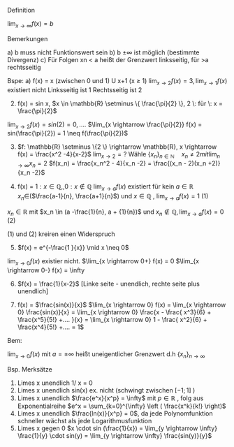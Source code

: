 Definition

$\lim_{x \rightarrow \infty} f(x) = b$ 


Bemerkungen 

a) b muss nicht Funktionswert sein
b) b $\pm \infty$ ist möglich (bestimmte Divergenz)
c) Für Folgen xn < a heißt der Grenzwert linksseitig, für >a rechtsseitig


Bspe: a) f(x) = x (zwischen 0 und 1) U x+1 (x $\geq$ 1)
$\lim_{x \rightarrow 2} f(x) = 3, \lim_{x \rightarrow 1} f(x)$  existiert nicht
Linksseitig ist 1
Rechtsseitig ist 2

2) f(x) = sin x, $x \in \mathbb{R} \setminus \{ \frac{\pi}{2} \}, 2 \: für \: x = \frac{\pi}{2}$ 


$\lim_{x \rightarrow 2} f(x) = sin(2) = 0,....$ 
$\lim_{x \rightarrow \frac{\pi}{2}} f(x) = sin(\frac{\pi}{2}) = 1 \neq f(\frac{\pi}{2})$


3) $f: \mathbb{R} \setminus \{2 \} \rightarrow \mathbb{R}, x \rightarrow f(x) = \frac{x^2 -4}{x-2}$
$\lim_{x \rightarrow 2} = ?$
Wähle $\{ x_n\}_{n \in \mathbb{N}} \quad x_n \neq 2 mit \lim_{n \rightarrow \infty} x_n = 2$ 
$f(x_n) = \frac{x_n^2 - 4}{x_n -2} = \frac{(x_n - 2)(x_n +2)}{x_n -2}$



4) f(x) = $1 : x \in \mathbb{Q}, , 0 : x \notin \mathbb{Q}$
$\lim_{x \rightarrow a} f(x)$ existiert für kein $a \in \mathbb{R}$
$x_n \in$($\frac{a-1}{n}, \frac{a+1}{n}$) und $x \in \mathbb{Q}$ , $\lim_{x \rightarrow a} f(x) = 1$ (1)

$x_n \in \mathbb{R}$ mit $x_n \in (a -\frac{1}{n}, a + {1}{n})$ und $x_n \notin \mathbb{Q}, \lim_{x \rightarrow a} f(x) = 0$ (2)

(1) und (2) kreiren einen Widerspruch


5) $f(x) = e^{-\frac{1 }{x}} \mid x \neq 0$

$\lim_{x \rightarrow 0} f(x)$ existier nicht.
$\lim_{x \rightarrow 0+} f(x) = 0
$\lim_{x \rightarrow 0-} f(x) = \infty


6) $f(x) = \frac{1}{x-2}$
[Linke seite - unendlich, rechte seite plus unendlich]



7) f(x) = $\frac{sin(x)}{x}$
$\lim_{x \rightarrow 0} f(x) = \lim_{x \rightarrow 0} \frac{sin(x)}{x} = \lim_{x \rightarrow 0} \frac{x - \frac{ x^3}{6} + \frac{x^5}{5!} +.... }{x} = \lim_{x \rightarrow 0} 1 - \frac{ x^2}{6} + \frac{x^4}{5!} +.... = 1$  


Bem:

$\lim_{x \rightarrow 0} f(x)$ mit $a = \pm \infty$ heißt uneigentlicher Grenzwert
d.h $\{ x_n\}_{n \rightarrow \infty}$


Bsp. Merksätze

1) Limes x unendlich 1/ x = 0
2) Limes x unendlich sin(x) ex. nicht (schwingt zwischen $[-1; 1]$ )
3) Limes x unendlich $\frac{e^x}{x^p} = \infty$ mit $p \in \mathbb{R}$ , folg aus Exponentialreihe $e^x = \sum_{k=0}^{\infty} \left ( \frac{x^k}{k!} \right)$ 
4) Limes x unendlich $\frac{ln(x)}{x^p} = 0$, da jede Polynomfunktion schneller wächst als jede Logarithmusfunktion
5) Limes x gegen 0 $x \cdot sin (\frac{1}{x}) = \lim_{y \rightarrow \infty} \frac{1}{y} \cdot sin(y) =  \lim_{y \rightarrow \infty} \frac{sin(y)}{y}$ 
